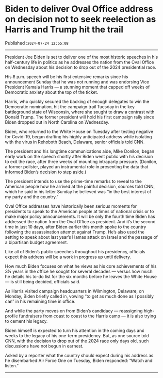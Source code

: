 # Biden to deliver Oval Office address on decision not to seek reelection as Harris and Trump hit the trail

Published :`2024-07-24 12:55:08`

---

President Joe Biden is set to deliver one of the most historic speeches in his half-century life in politics as he addresses the nation from the Oval Office on Wednesday about his decision to drop out of the 2024 presidential race.

His 8 p.m. speech will be his first extensive remarks since his announcement Sunday that he was not running and was endorsing Vice President Kamala Harris — a stunning moment that capped off weeks of Democratic anxiety about the top of the ticket.

Harris, who quickly secured the backing of enough delegates to win the Democratic nomination, hit the campaign trail Tuesday in the key battleground state of Wisconsin, where she sought to draw a contrast with Donald Trump. The former president will hold his first campaign rally since Biden dropped out in North Carolina on Wednesday.

Biden, who returned to the White House on Tuesday after testing negative for Covid-19, began drafting his highly anticipated address while isolating with the virus in Rehoboth Beach, Delaware, senior officials told CNN.

The president and his longtime communications aide, Mike Donilon, began early work on the speech shortly after Biden went public with his decision to exit the race, after three weeks of mounting intraparty pressure. (Donilon, a former pollster, played an instrumental role in presenting the data that informed Biden’s decision to step aside.)

The president intends to use the prime-time remarks to reveal to the American people how he arrived at the painful decision, sources told CNN, which he said in his letter Sunday he believed was “in the best interest of my party and the country.”

Oval Office addresses have historically been serious moments for presidents to speak to the American people at times of national crisis or to make major policy announcements. It will be only the fourth time Biden has addressed the nation from the Oval Office as president. And it’s the second time in just 10 days, after Biden earlier this month spoke to the country following the assassination attempt against Trump. He’s also used the setting to speak about last year’s Hamas attack on Israel and the passage of a bipartisan budget agreement.

Like all of Biden’s public speeches throughout his presidency, officials expect this address will be a work in progress up until delivery.

How much Biden focuses on what he views as his core achievements of his 3½ years in the office he sought for several decades — versus how much he details his to-do list for the six months before he leaves the White House — is still being decided, officials said.

As Harris visited campaign headquarters in Wilmington, Delaware, on Monday, Biden briefly called in, vowing “to get as much done as I possibly can” in his remaining time in office.

And while the party moves on from Biden’s candidacy — reassigning high-profile fundraisers from coast to coast to the Harris camp — it is also trying to cement his legacy.

Biden himself is expected to turn his attention in the coming days and weeks to the legacy of his one-term presidency. But, as one source told CNN, with the decision to drop out of the 2024 race only days old, such discussions have not begun in earnest.

Asked by a reporter what the country should expect during his address as he disembarked Air Force One on Tuesday, Biden responded: “Watch and listen.”

---

